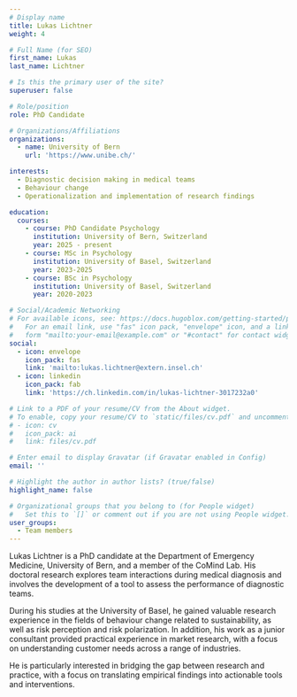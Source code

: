 ```yaml
---
# Display name
title: Lukas Lichtner
weight: 4

# Full Name (for SEO)
first_name: Lukas
last_name: Lichtner

# Is this the primary user of the site?
superuser: false

# Role/position
role: PhD Candidate

# Organizations/Affiliations
organizations:
  - name: University of Bern
    url: 'https://www.unibe.ch/'

interests:
  - Diagnostic decision making in medical teams
  - Behaviour change
  - Operationalization and implementation of research findings

education:
  courses:
    - course: PhD Candidate Psychology
      institution: University of Bern, Switzerland
      year: 2025 - present
    - course: MSc in Psychology
      institution: University of Basel, Switzerland
      year: 2023-2025
    - course: BSc in Psychology
      institution: University of Basel, Switzerland
      year: 2020-2023

# Social/Academic Networking
# For available icons, see: https://docs.hugoblox.com/getting-started/page-builder/#icons
#   For an email link, use "fas" icon pack, "envelope" icon, and a link in the
#   form "mailto:your-email@example.com" or "#contact" for contact widget.
social:
  - icon: envelope
    icon_pack: fas
    link: 'mailto:lukas.lichtner@extern.insel.ch'
  - icon: linkedin
    icon_pack: fab
    link: 'https://ch.linkedin.com/in/lukas-lichtner-3017232a0'

# Link to a PDF of your resume/CV from the About widget.
# To enable, copy your resume/CV to `static/files/cv.pdf` and uncomment the lines below.
# - icon: cv
#   icon_pack: ai
#   link: files/cv.pdf

# Enter email to display Gravatar (if Gravatar enabled in Config)
email: ''

# Highlight the author in author lists? (true/false)
highlight_name: false

# Organizational groups that you belong to (for People widget)
#   Set this to `[]` or comment out if you are not using People widget.
user_groups:
  - Team members
---
```

Lukas Lichtner is a PhD candidate at the Department of Emergency Medicine, University of Bern, and a member of the CoMind Lab. His doctoral research explores team interactions during medical diagnosis and involves the development of a tool to assess the performance of diagnostic teams.

During his studies at the University of Basel, he gained valuable research experience in the fields of behaviour change related to sustainability, as well as risk perception and risk polarization. In addition, his work as a junior consultant provided practical experience in market research, with a focus on understanding customer needs across a range of industries.

He is particularly interested in bridging the gap between research and practice, with a focus on translating empirical findings into actionable tools and interventions.

